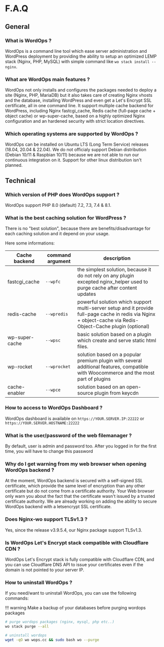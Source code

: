 # F.A.Q

## General

### What is WordOps ?

WordOps is a command line tool which ease server administration and WordPress deployment by providing the ability to setup an optimized LEMP stack (Nginx, PHP, MySQL) with simple command like `wo stack install --nginx`.

### What are WordOps main features ?

WordOps not only installs and configures the packages needed to deploy a site (Nginx, PHP, MariaDB) but it also takes care of creating Nginx vhosts and the database, installing WordPress and even get a Let's Encrypt SSL certificate, all in one command line. It support multiple cache backend for WordPress, including Nginx fastcgi_cache, Redis cache (full-page cache + object cache) or wp-super-cache, based on a highly optimized Nginx configuration and an hardened security with strict location directives.

### Which operating systems are supported by WordOps ?

WordOps can be installed on Ubuntu LTS (Long Term Service) releases (18.04, 20.04 & 22.04). We do not officialy support Debian distribution (Debian 10/11 & Raspbian 10/11) because we are not able to run our continuous integration on it.
Support for other linux distribution isn't planned.

## Technical

### Which version of PHP does WordOps support ?

WordOps support PHP 8.0 (default) 7.2, 7.3, 7.4 & 8.1.

### What is the best caching solution for WordPress ?

There is no "best solution", because there are benefits/disadvantage for each caching solution and it depend on your usage.

Here some informations:

| Cache backend  | command argument | description                                                                                                                                                  |
| -------------- | ---------------- | ------------------------------------------------------------------------------------------------------------------------------------------------------------ |
| fastcgi_cache  | `--wpfc`         | the simplest solution, because it do not rely on any plugin excepted nginx_helper used to purge cache after content updates                                  |
| redis-cache    | `--wpredis`      | powerful solution which support multi-server setup and it provide full-page cache in redis via Nginx + object-cache via Redis-Object-Cache plugin (optional) |
| wp-super-cache | `--wpsc`         | basic solution based on a plugin which create and serve static html files.                                                                                   |
| wp-rocket      | `--wprocket`     | solution based on a popular premium plugin with several additional features, compatible with Woocommerce and the most part of plugins                        |
| cache-enabler  | `--wpce`         | solution based on an open-source plugin from keycdn                                                                                                          |

### How to access to WordOps Dashboard ?

WordOps dashboard is available on `https://YOUR.SERVER.IP:22222` or `https://YOUR.SERVER.HOSTNAME:22222`

### What is the user/password of the web filemanager ?

By default, user is admin and password too. After you logged in for the first time, you will have to change this password

### Why do I get warning from my web browser when opening WordOps backend ?

At the moment, WordOps backend is secured with a self-signed SSL certificate, which provide the same level of encryption than any other certificate but do not come from a certificate authority. Your Web browser only warn you about the fact that the certificate wasn't issued by a trusted certificate authority. We are already working on adding the ability to secure WordOps backend with a letsencrypt SSL certificate.

### Does Nginx-wo support TLSv1.3 ?

Yes, since the release v3.9.5.4, our Nginx package support TLSv1.3.

### Is WordOps Let's Encrypt stack compatible with Cloudflare CDN ?

WordOps Let's Encrypt stack is fully compatible with Cloudflare CDN, and you can use Cloudflare DNS API to issue your certificates even if the domain is not pointed to your server IP.

### How to uninstall WordOps ?

If you need/want to uninstall WordOps, you can use the following commands:

!!! warning
    Make a backup of your databases before purging wordops packages

```bash
# purge wordops packages (nginx, mysql, php etc..)
wo stack purge --all

# uninstall wordops
wget -qO wo wops.cc && sudo bash wo --purge
```